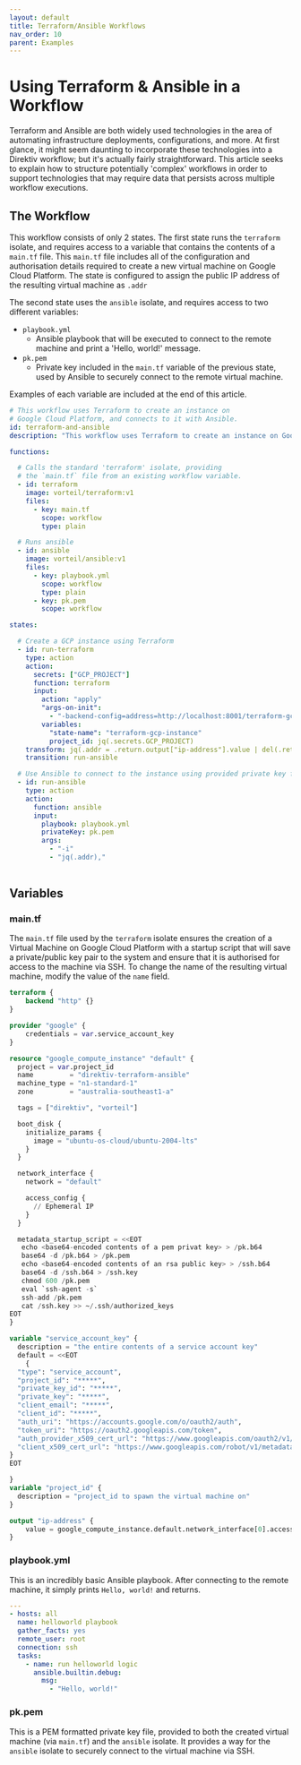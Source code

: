 ```yaml
---
layout: default
title: Terraform/Ansible Workflows
nav_order: 10
parent: Examples
---
```


# Using Terraform & Ansible in a Workflow

Terraform and Ansible are both widely used technologies in the area of automating infrastructure deployments, configurations, and more.
At first glance, it might seem daunting to incorporate these technologies into a Direktiv workflow; but it's actually fairly straightforward. 
This article seeks to explain how to structure potentially 'complex' workflows in order to support technologies that may require data that persists across multiple workflow executions.

## The Workflow

This workflow consists of only 2 states. The first state runs the `terraform` isolate, and requires access to a variable that contains the contents of a `main.tf` file. This `main.tf` file includes all of the configuration and authorisation details required to create a new virtual machine on Google Cloud Platform. The state is configured to assign the public IP address of the resulting virtual machine as `.addr`

The second state uses the `ansible` isolate, and requires access to two different variables:

- `playbook.yml`
  - Ansible playbook that will be executed to connect to the remote machine and print a 'Hello, world!' message.
- `pk.pem`
  - Private key included in the `main.tf` variable of the previous state, used by Ansible to securely connect to the remote virtual machine.

Examples of each variable are included at the end of this article.

```yaml
# This workflow uses Terraform to create an instance on 
# Google Cloud Platform, and connects to it with Ansible.
id: terraform-and-ansible
description: "This workflow uses Terraform to create an instance on Google Cloud Platform, and connects to it with Ansible."

functions:

  # Calls the standard 'terraform' isolate, providing
  # the `main.tf` file from an existing workflow variable.
  - id: terraform
    image: vorteil/terraform:v1
    files:
      - key: main.tf
        scope: workflow
        type: plain

  # Runs ansible
  - id: ansible
    image: vorteil/ansible:v1
    files:
      - key: playbook.yml
        scope: workflow
        type: plain
      - key: pk.pem
        scope: workflow

states:

  # Create a GCP instance using Terraform
  - id: run-terraform
    type: action
    action:
      secrets: ["GCP_PROJECT"]
      function: terraform
      input:
        action: "apply"
        "args-on-init": 
          - "-backend-config=address=http://localhost:8001/terraform-gcp-instance"
        variables:
          "state-name": "terraform-gcp-instance"
          project_id: jq(.secrets.GCP_PROJECT)
    transform: jq(.addr = .return.output["ip-address"].value | del(.return))
    transition: run-ansible

  # Use Ansible to connect to the instance using provided private key file
  - id: run-ansible
    type: action
    action:
      function: ansible
      input:
        playbook: playbook.yml
        privateKey: pk.pem
        args:
          - "-i"
          - "jq(.addr),"
        
```

## Variables

### main.tf

The `main.tf` file used by the `terraform` isolate ensures the creation of a Virtual Machine on Google Cloud Platform with a startup script that will save a private/public key pair to the system and ensure that it is authorised for access to the machine via SSH. To change the name of the resulting virtual machine, modify the value of the `name` field.

```tf
terraform {
    backend "http" {}
}

provider "google" {
    credentials = var.service_account_key
}

resource "google_compute_instance" "default" {
  project = var.project_id
  name         = "direktiv-terraform-ansible"
  machine_type = "n1-standard-1"
  zone         = "australia-southeast1-a"

  tags = ["direktiv", "vorteil"]

  boot_disk {
    initialize_params {
      image = "ubuntu-os-cloud/ubuntu-2004-lts"
    }
  }

  network_interface {
    network = "default"

    access_config {
      // Ephemeral IP
    }
  }

  metadata_startup_script = <<EOT
   echo <base64-encoded contents of a pem privat key> > /pk.b64
   base64 -d /pk.b64 > /pk.pem
   echo <base64-encoded contents of an rsa public key> > /ssh.b64
   base64 -d /ssh.b64 > /ssh.key
   chmod 600 /pk.pem
   eval `ssh-agent -s`
   ssh-add /pk.pem
   cat /ssh.key >> ~/.ssh/authorized_keys
EOT
}

variable "service_account_key" {
  description = "the entire contents of a service account key"
  default = <<EOT
    {
  "type": "service_account",
  "project_id": "*****",
  "private_key_id": "*****",
  "private_key": "*****",
  "client_email": "*****",
  "client_id": "*****",
  "auth_uri": "https://accounts.google.com/o/oauth2/auth",
  "token_uri": "https://oauth2.googleapis.com/token",
  "auth_provider_x509_cert_url": "https://www.googleapis.com/oauth2/v1/certs",
  "client_x509_cert_url": "https://www.googleapis.com/robot/v1/metadata/x509/*****"
}
EOT

}
variable "project_id" {
  description = "project_id to spawn the virtual machine on"
}

output "ip-address" {
    value = google_compute_instance.default.network_interface[0].access_config[0].nat_ip
}
```

### playbook.yml

This is an incredibly basic Ansible playbook. After connecting to the remote machine, it simply prints `Hello, world!` and returns.

```yml
---
- hosts: all
  name: helloworld playbook
  gather_facts: yes
  remote_user: root
  connection: ssh
  tasks:
    - name: run helloworld logic
      ansible.builtin.debug:
        msg:
          - "Hello, world!"
```

### pk.pem

This is a PEM formatted private key file, provided to both the created virtual machine (via `main.tf`) and the `ansible` isolate. It provides a way for the `ansible` isolate to securely connect to the virtual machine via SSH.

